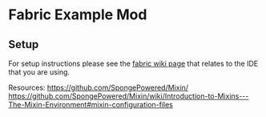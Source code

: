 # Fabric Example Mod

## Setup

For setup instructions please see the [fabric wiki page](https://fabricmc.net/wiki/tutorial:setup) that relates to the IDE that you are using.







Resources:
https://github.com/SpongePowered/Mixin/
https://github.com/SpongePowered/Mixin/wiki/Introduction-to-Mixins---The-Mixin-Environment#mixin-configuration-files
